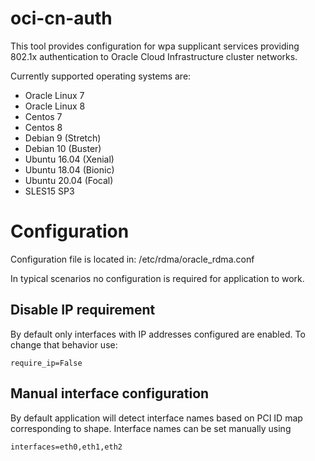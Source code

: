 # oci-cn-auth

This tool provides configuration for wpa supplicant services providing 802.1x authentication 
to Oracle Cloud Infrastructure cluster networks. 

Currently supported operating systems are: 
* Oracle Linux 7
* Oracle Linux 8
* Centos 7
* Centos 8
* Debian 9 (Stretch) 
* Debian 10 (Buster) 
* Ubuntu 16.04 (Xenial) 
* Ubuntu 18.04 (Bionic) 
* Ubuntu 20.04 (Focal) 
* SLES15 SP3

# Configuration 

Configuration file is located in: /etc/rdma/oracle_rdma.conf

In typical scenarios no configuration is required for application to work. 

##  Disable IP requirement
By default only interfaces with IP addresses configured are enabled. To change that behavior use: 

`require_ip=False`

## Manual interface configuration
By default application will detect interface names based on PCI ID map corresponding to shape. 
Interface names can be set manually using

`interfaces=eth0,eth1,eth2`
